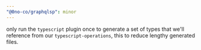 ```yaml
---
"@0no-co/graphqlsp": minor
---
```


only run the `typescript` plugin once to generate a set of types that we'll reference from our
`typescript-operations`, this to reduce lengthy generated files.
